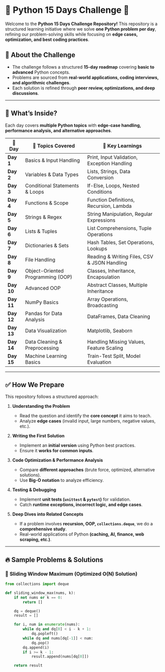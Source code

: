 
# 📌 Python 15 Days Challenge 🚀

Welcome to the **Python 15 Days Challenge Repository!** This repository is a structured learning initiative where we solve **one Python problem per day**, refining our problem-solving skills while focusing on **edge cases, optimization, and best coding practices**. 

## 🌟 **About the Challenge**
- The challenge follows a structured **15-day roadmap** covering **basic to advanced** Python concepts.
- Problems are sourced from **real-world applications, coding interviews, and algorithmic challenges**.
- Each solution is refined through **peer review, optimizations, and deep discussions**.

---

## 📖 **What’s Inside?**
Each day covers **multiple Python topics** with **edge-case handling, performance analysis, and alternative approaches**.

| 📅 **Day** | 📝 **Topics Covered** | 🚀 **Key Learnings** |
|------------|------------------|------------------|
| **Day 1**  | Basics & Input Handling | Print, Input Validation, Exception Handling |
| **Day 2**  | Variables & Data Types | Lists, Strings, Data Conversion |
| **Day 3**  | Conditional Statements & Loops | If-Else, Loops, Nested Conditions |
| **Day 4**  | Functions & Scope | Function Definitions, Recursion, Lambda |
| **Day 5**  | Strings & Regex | String Manipulation, Regular Expressions |
| **Day 6**  | Lists & Tuples | List Comprehensions, Tuple Operations |
| **Day 7**  | Dictionaries & Sets | Hash Tables, Set Operations, Lookups |
| **Day 8**  | File Handling | Reading & Writing Files, CSV & JSON Handling |
| **Day 9**  | Object-Oriented Programming (OOP) | Classes, Inheritance, Encapsulation |
| **Day 10** | Advanced OOP | Abstract Classes, Multiple Inheritance |
| **Day 11** | NumPy Basics | Array Operations, Broadcasting |
| **Day 12** | Pandas for Data Analysis | DataFrames, Data Cleaning |
| **Day 13** | Data Visualization | Matplotlib, Seaborn |
| **Day 14** | Data Cleaning & Preprocessing | Handling Missing Values, Feature Scaling |
| **Day 15** | Machine Learning Basics | Train-Test Split, Model Evaluation |

---

## ✅ **How We Prepare**
This repository follows a structured approach:
1. **Understanding the Problem**  
   - Read the question and identify the **core concept** it aims to teach.
   - Analyze **edge cases** (invalid input, large numbers, negative values, etc.).

2. **Writing the First Solution**  
   - Implement an **initial version** using Python best practices.
   - Ensure it **works for common inputs**.

3. **Code Optimization & Performance Analysis**  
   - Compare **different approaches** (brute force, optimized, alternative solutions).
   - Use **Big-O notation** to analyze efficiency.

4. **Testing & Debugging**  
   - Implement **unit tests (`unittest` & `pytest`)** for validation.
   - Catch **runtime exceptions, incorrect logic, and edge cases**.

5. **Deep Dives into Related Concepts**  
   - If a problem involves **recursion, OOP, `collections.deque`**, we do a **comprehensive study**.
   - Real-world applications of Python **(caching, AI, finance, web scraping, etc.)**.

---

## 🔥 **Sample Problems & Solutions**
### 📌 **Sliding Window Maximum (Optimized O(N) Solution)**
```python
from collections import deque

def sliding_window_max(nums, k):
    if not nums or k == 0:
        return []

    dq = deque()
    result = []

    for i, num in enumerate(nums):
        while dq and dq[0] < i - k + 1:
            dq.popleft()
        while dq and nums[dq[-1]] < num:
            dq.pop()
        dq.append(i)
        if i >= k - 1:
            result.append(nums[dq[0]])

    return result

